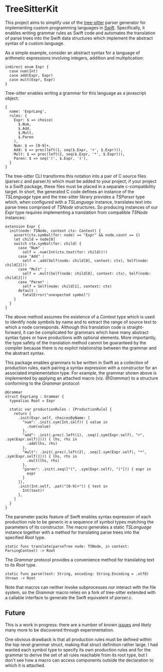 # TreeSitterKit

This project aims to simplify use of the [tree-sitter](https://tree-sitter.github.io/tree-sitter/) parser generator for implementing custom programming languages in [Swift](https://swift.org).
Specifically, it enables writing grammar rules as Swift code and automates the translation of parse trees into the Swift data structures which implement the abstract syntax of a custom language.

As a simple example, consider an abstract syntax for a language of arithmetic expressions involving integers, addition and multiplication:

  ```
  indirect enum Expr {
    case num(Int)
    case add(Expr, Expr)
    case mult(Expr, Expr)
  }
  ```

Tree-sitter enables writing a grammar for this language as a javascript object:

  ```
  {
    name: 'ExprLang',
    rules: {
      Expr: $ => choice(
        $.Num,
        $.Add,
        $.Mult,
        $.Paren
      ),
      Num: $ => [0-9]+,
      Add: $ => prec(left(1, seq($.Expr, '+', $.Expr))),
      Mult: $ => prec(left(2, seq($.Expr, '*', $.Expr))),
      Paren: $ => seq('(', $.Expr, ')'),
    }
  }
  ```

The tree-sitter CLI transforms this notation into a pair of C source files (parser.c and parser.h) which must be added to your project;
if your project is a Swift package, these files must be placed in a separate c-compatibility target.
In short, the generated C code defines an instance of the *TSLanguage* type and the tree-sitter library provides a *TSParser* type which, when configured with a *TSLanguage* instance, translates text into parse trees comprised of *TSNode* structures.
So producing instances of our *Expr* type requires implementing a translation from compatible *TSNode* instances:

  ```
  extension Expr {
    init(node: TSNode, context ctx: Context) {
      assert(ctx.symbol(for: node) == "Expr" && node.count == 1)
      let child = node[0]
      switch ctx.symbol(for: child) {
        case "Num" :
          self = .num(Int(ctx.text(for: child))!)
        case "Add" :
          self = .add(Self(node: child[0], context: ctx), Self(node: child[2]))
        case "Mult" :
          self = .mult(Self(node: child[0], context: ctx), Self(node: child[2]))
        case "Paren" :
          self = Self(node: child[1], context: ctx)
        default :
          fatalError("unexpected symbol")
      }
    }
  }
  ```

The above method assumes the existence of a *Context* type which is used to identify node symbols by name and to extract the range of source text to which a node corresponds.
Although this translation code is straight-forward, it can be complicated for grammars which have many abstract syntax types or have productions with optional elements.
More importantly, the type safety of the translation method cannot be guaranteed by the compiler because there is no explict relationship between the grammar and the abstract syntax.

This package enables grammars to be written in Swift as a collection of production rules, each pairing a syntax expression with a constructor for an associated implementation type.
For example, the grammar shown above is implemented by applying an attached macro (viz. *@Grammar*) to a structure conforming to the *Grammar* protocol:

  ```
  @Grammar
  struct ExprLang : Grammar {
    typealias Root = Expr

    static var productionRules : [ProductionRule] {
      return [
        .init(Expr.self, choicesByName: [
          "num": .init(.sym(Int.self)) { value in
            .num(value)
          },
          "add": .init(.prec(.left(1), .seq([.sym(Expr.self), "+", .sym(Expr.self)]))) { lhs, rhs in
            .add(lhs, rhs)
          },
          "mult": .init(.prec(.left(2), .seq([.sym(Expr.self), "*", .sym(Expr.self)]))) { lhs, rhs in
            .mult(lhs, rhs)
          },
          "paren": .init(.seq(["(", .sym(Expr.self), ")"])) { expr in
            expr
          }
        ]),
        .init(Int.self, .pat("[0-9]+")) { text in
          Int(text)!
        },
      ]
    }
  }
  ```

The parameter packs feature of Swift enables syntax expression of each production rule to be generic in a sequence of symbol types matching the parameters of its constructor.
The macro generates a static *TSLanguage* instance together with a method for translating parse trees into the specified *Root* type.
  ```
  static func translate(parseTree node: TSNode, in context: ParsingContext) -> Root
  ```
The *Grammar* protocol provides a convenience method for translating text to its *Root* type.
  ```
  static func parse(text: String, encoding: String.Encoding = .utf8) throws -> Root
  ```

Note that macros can neither invoke subprocesses nor interact with the file system, so the *Grammar* macro relies on a fork of tree-sitter extended with a callable interface to generate the Swift equivalent of *parser.c*.


## Future

This is a work in progress: there are a number of known [issues](https://github.com/daspoon/tree-sitter-kit/issues) and likely many more to be discovered through experimentation.

One obvious drawback is that all production rules must be defined within the top-level grammar struct, making that struct definition rather large.
I had wanted each symbol type to specify its own production rules and for the grammar to derive the set of all rules reachable from its root type,
but I don't see how a macro can access components outside the declaration to which it is attached.
